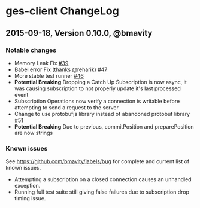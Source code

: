 # ges-client ChangeLog

## 2015-09-18, Version 0.10.0, @bmavity

### Notable changes

* Memory Leak Fix [#39](https://github.com/bmavity/ges-client/pull/39)
* Babel error Fix (thanks @reharik) [#47](https://github.com/bmavity/ges-client/pull/47)
* More stable test runner [#46](https://github.com/bmavity/ges-client/pull/46)
* **Potential Breaking** Dropping a Catch Up Subscription is now async, it was causing subscription to not properly update it's last processed event
* Subscription Operations now verify a connection is writable before attempting to send a request to the server
* Change to use protobufjs library instead of abandoned protobuf library [#51](https://github.com/bmavity/ges-client/pull/51)
* **Potential Breaking** Due to previous, commitPosition and preparePosition are now strings

### Known issues

See https://github.com/bmavity/labels/bug for complete and current list of known issues.

* Attempting a subscription on a closed connection causes an unhandled exception.
* Running full test suite still giving false failures due to subscription drop timing issue.
